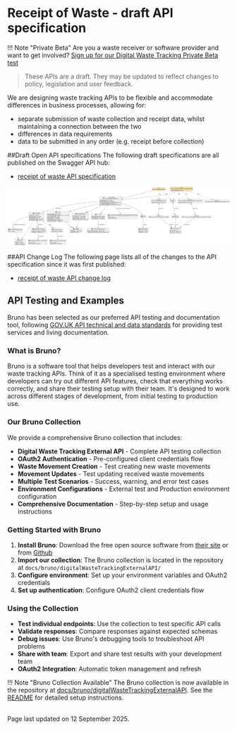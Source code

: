 # Receipt of Waste - draft API specification

!!! Note "Private Beta"
    Are you a waste receiver or software provider and want to get involved? [Sign up for our Digital Waste Tracking Private Beta test](private-beta-comms-sign-up.md)

> These APIs are a draft. They may be updated to reflect changes to policy, legislation and user feedback.

We are designing waste tracking APIs to be flexible and accommodate differences in business processes, allowing for:

- separate submission of waste collection and receipt data, whilst maintaining a connection between the two
- differences in data requirements
- data to be submitted in any order (e.g. receipt before collection)

##Draft Open API specifications
The following draft specifications are all published on the Swagger API hub:

- [receipt of waste API specification](https://defra.github.io/waste-tracking-service/apiSpecifications/index.html)

[![image](defra-spec.png)](defra-spec.png)

##API Change Log
The following page lists all of the changes to the API specification since it was first published:

- [receipt of waste API change log](https://github.com/DEFRA/waste-tracking-service/wiki/Receipt-of-Waste-API-Changelog)

## API Testing and Examples

Bruno has been selected as our preferred API testing and documentation tool, following [GOV.UK API technical and data standards](https://www.gov.uk/guidance/gds-api-technical-and-data-standards#test-your-assumptions-with-users) for providing test services and living documentation.

### What is Bruno?

Bruno is a software tool that helps developers test and interact with our waste tracking APIs. Think of it as a specialised testing environment where developers can try out different API features, check that everything works correctly, and share their testing setup with their team. It's designed to work across different stages of development, from initial testing to production use.

### Our Bruno Collection

We provide a comprehensive Bruno collection that includes:
- **Digital Waste Tracking External API** - Complete API testing collection
- **OAuth2 Authentication** - Pre-configured client credentials flow
- **Waste Movement Creation** - Test creating new waste movements
- **Movement Updates** - Test updating received waste movements
- **Multiple Test Scenarios** - Success, warning, and error test cases
- **Environment Configurations** - External test and Production environment configuration
- **Comprehensive Documentation** - Step-by-step setup and usage instructions

### Getting Started with Bruno

1. **Install Bruno**: Download the free open source software from [their site](https://www.usebruno.com/) or from [Github](https://github.com/usebruno/bruno/releases)
2. **Import our collection**: The Bruno collection is located in the repository at `docs/bruno/digitalWasteTrackingExternalAPI/`
3. **Configure environment**: Set up your environment variables and OAuth2 credentials
4. **Set up authentication**: Configure OAuth2 client credentials flow

### Using the Collection

- **Test individual endpoints**: Use the collection to test specific API calls
- **Validate responses**: Compare responses against expected schemas
- **Debug issues**: Use Bruno's debugging tools to troubleshoot API problems
- **Share with team**: Export and share test results with your development team
- **OAuth2 Integration**: Automatic token management and refresh

!!! Note "Bruno Collection Available"
    The Bruno collection is now available in the repository at [docs/bruno/digitalWasteTrackingExternalAPI](https://github.com/DEFRA/waste-tracking-service/tree/main/docs/bruno/digitalWasteTrackingExternalAPI). 
    See the [README](bruno/digitalWasteTrackingExternalAPI/EXPORT-README.md) for detailed setup instructions.

<br/>Page last updated on 12 September 2025.
